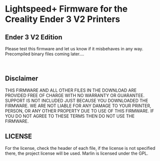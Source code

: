 # Lightspeed+ Firmware for the Creality Ender 3 V2 Printers



## Ender 3 V2 Edition

Please test this firmware and let us know if it misbehaves in any way.
Precompiled binary files coming later....


<BR/>


## Disclaimer  

THIS FIRMWARE AND ALL OTHER FILES IN THE DOWNLOAD ARE PROVIDED FREE OF CHARGE WITH NO WARRANTY OR GUARANTEE. SUPPORT IS NOT INCLUDED JUST BECAUSE YOU DOWNLOADED THE FIRMWARE. WE ARE NOT LIABLE FOR ANY DAMAGE TO YOUR PRINTER, PERSON, OR ANY OTHER PROPERTY DUE TO USE OF THIS FIRMWARE. IF YOU DO NOT AGREE TO THESE TERMS THEN DO NOT USE THE FIRMWARE.

## LICENSE
For the license, check the header of each file, if the license is not specified there, the project license will be used. Marlin is licensed under the GPL.
